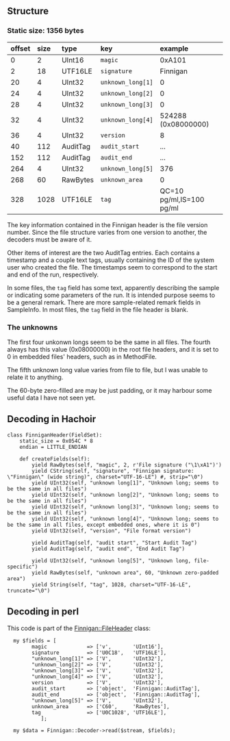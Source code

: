 ## Structure ##
### Static size: 1356 bytes ###

| offset | size | type | key | example |
|:-------|:-----|:-----|:----|:--------|
| 0      | 2    | UInt16 | `magic` | 0xA101  |
| 2      | 18   | UTF16LE | `signature` | Finnigan |
| 20     | 4    | UInt32 | `unknown_long[1]` | 0       |
| 24     | 4    | UInt32 | `unknown_long[2]` | 0       |
| 28     | 4    | UInt32 | `unknown_long[3]` | 0       |
| 32     | 4    | UInt32 | `unknown_long[4]` | 524288 (0x08000000) |
| 36     | 4    | UInt32 | `version` | 8       |
| 40     | 112  | AuditTag | `audit_start` | ...     |
| 152    | 112  | AuditTag | `audit_end` | ...     |
| 264    | 4    | UInt32 | `unknown_long[5]` | 376     |
| 268    | 60   | RawBytes | `unknown_area` | 0       |
| 328    | 1028 | UTF16LE | `tag` | QC=10 pg/ml,IS=100 pg/ml |

The key information contained in the Finnigan header is the file version number. Since the file structure varies from one version to another, the decoders must be aware of it.

Other items of interest are the two AuditTag entries. Each contains a timestamp and a couple text tags, usually containing the ID of the system user who created the file. The timestamps seem to correspond to the start and end of the run, respectively.

In some files, the `tag` field has some text, apparently describing the sample or indicating some parameters of the run. It is intended purpose seems to be a general remark. There are more sample-related remark fields in SampleInfo. In most files, the `tag` field in the file header is blank.

### The unknowns ###

The first four unkonwn longs seem to be the same in all files. The fourth always has this value (0x08000000) in the root file headers, and it is set to 0 in embedded files' headers, such as in MethodFile.

The fifth unknown long value varies from file to file, but I was unable to relate it to anything.

The 60-byte zero-filled are may be just padding, or it may harbour some useful data I have not seen yet.


## Decoding in Hachoir ##

```
class FinniganHeader(FieldSet):
    static_size = 0x054C * 8
    endian = LITTLE_ENDIAN

    def createFields(self):
        yield RawBytes(self, "magic", 2, r'File signature ("\1\xA1")')
        yield CString(self, "signature", "Finnigan signature: \"Finnigan\" (wide string)", charset="UTF-16-LE") #, strip="\0")
        yield UInt32(self, "unknown long[1]", "Unknown long; seems to be the same in all files")
        yield UInt32(self, "unknown long[2]", "Unknown long; seems to be the same in all files")
        yield UInt32(self, "unknown long[3]", "Unknown long; seems to be the same in all files")
        yield UInt32(self, "unknown long[4]", "Unknown long; seems to be the same in all files, except embedded ones, where it is 0")
        yield UInt32(self, "version", "File format version")

        yield AuditTag(self, "audit start", "Start Audit Tag")
        yield AuditTag(self, "audit end", "End Audit Tag")

        yield UInt32(self, "unknown long[5]", "Unknown long, file-specific")
        yield RawBytes(self, "unknown area", 60, "Unknown zero-padded area")
        yield String(self, "tag", 1028, charset="UTF-16-LE", truncate="\0")
```

## Decoding in perl ##

This code is part of the [Finnigan::FileHeader](http://code.google.com/p/unfinnigan/source/browse/perl/Finnigan/lib/Finnigan/FileHeader.pm) class:

```
  my $fields = [
		magic             => ['v',       'UInt16'],
		signature         => ['U0C18',   'UTF16LE'],
		"unknown_long[1]" => ['V',       'UInt32'],
		"unknown_long[2]" => ['V',       'UInt32'],
		"unknown_long[3]" => ['V',       'UInt32'],
		"unknown_long[4]" => ['V',       'UInt32'],
		version           => ['V',       'UInt32'],
		audit_start       => ['object',  'Finnigan::AuditTag'],
		audit_end         => ['object',  'Finnigan::AuditTag'],
		"unknown_long[5]" => ['V',       'UInt32'],
		unknown_area      => ['C60',     'RawBytes'],
		tag               => ['U0C1028', 'UTF16LE'],
	       ];

  my $data = Finnigan::Decoder->read($stream, $fields);
```